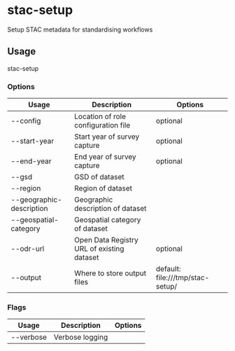 # stac-setup

Setup STAC metadata for standardising workflows

## Usage

stac-setup <options>

### Options

| Usage                          | Description                                | Options                          |
| ------------------------------ | ------------------------------------------ | -------------------------------- |
| --config <str>                 | Location of role configuration file        | optional                         |
| --start-year <str>             | Start year of survey capture               | optional                         |
| --end-year <str>               | End year of survey capture                 | optional                         |
| --gsd <str>                    | GSD of dataset                             |                                  |
| --region <str>                 | Region of dataset                          |                                  |
| --geographic-description <str> | Geographic description of dataset          |                                  |
| --geospatial-category <str>    | Geospatial category of dataset             |                                  |
| --odr-url <str>                | Open Data Registry URL of existing dataset | optional                         |
| --output <value>               | Where to store output files                | default: file:///tmp/stac-setup/ |

### Flags

| Usage     | Description     | Options |
| --------- | --------------- | ------- |
| --verbose | Verbose logging |         |

<!-- This file has been autogenerated by src/readme/readme.generate.ts -->
